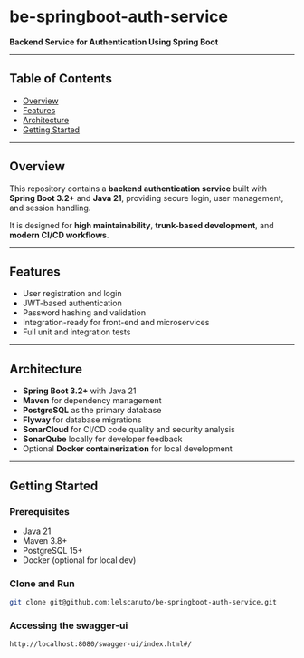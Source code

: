 # be-springboot-auth-service

**Backend Service for Authentication Using Spring Boot**

---

## Table of Contents

- [Overview](#overview)
- [Features](#features)
- [Architecture](#architecture)
- [Getting Started](#getting-started)

---

## Overview

This repository contains a **backend authentication service** built with **Spring Boot 3.2+** and **Java 21**, providing
secure login, user management, and session handling.

It is designed for **high maintainability**, **trunk-based development**, and **modern CI/CD workflows**.

---

## Features

- User registration and login
- JWT-based authentication
- Password hashing and validation
- Integration-ready for front-end and microservices
- Full unit and integration tests

---

## Architecture

- **Spring Boot 3.2+** with Java 21
- **Maven** for dependency management
- **PostgreSQL** as the primary database
- **Flyway** for database migrations
- **SonarCloud** for CI/CD code quality and security analysis
- **SonarQube** locally for developer feedback
- Optional **Docker containerization** for local development

---

## Getting Started

### Prerequisites

- Java 21
- Maven 3.8+
- PostgreSQL 15+
- Docker (optional for local dev)

### Clone and Run

```bash
git clone git@github.com:lelscanuto/be-springboot-auth-service.git
```

### Accessing the swagger-ui

```bash
http://localhost:8080/swagger-ui/index.html#/
```